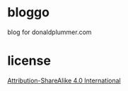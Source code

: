 bloggo
======

blog for donaldplummer.com

license
=======
[Attribution-ShareAlike 4.0 International](http://creativecommons.org/licenses/by-sa/4.0/)
